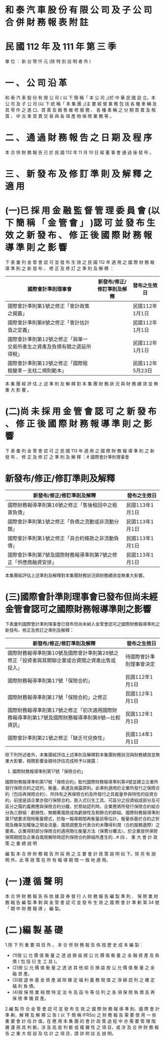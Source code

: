 # 和 泰 汽 車 股 份 有 限 公 司 及 子 公 司 合 併 財 務 報 表 附 註

# 民 國 112 年 及 111 年 第 三 季

單 位 ： 新 台 幣 仟 元 (除 特 別 註 明 者 外 )

# 一 、 公 司 沿 革

和 泰 汽 車 股 份 有 限 公 司 ( 以 下 簡 稱「 本 公 司 」)於 中 華 民 國 設 立。本 公 司 及 子 公 司 (以 下 統 稱「 本 集 團 」)主 要 經 營 業 務 包 括 各 種 車 輛 及 其 零 件 之 進 口、買 賣 及 銷 售 維 修 服 務 、 各 種 車 輛 之 分 期 買 賣 及 租 賃 、 中 古 車 買 賣 交 易 與 各 項 產 物 保 險 業 務 等 。

# 二 、 通 過 財 務 報 告 之 日 期 及 程 序

本 合 併 財 務 報 告 已 於 民 國 112 年 11 月 10 日 經 董 事 會 通 過 後 發 布 。

# 三 、 新 發 布 及 修 訂 準 則 及 解 釋 之 適 用

# (一)已 採 用 金 融 監 督 管 理 委 員 會 (以 下 簡 稱 「 金 管 會 」 )認 可 並 發 布 生 效 之 新 發 布 、 修 正 後 國 際 財 務 報 導 準 則 之 影 響

下 表 彙 列 金 管 會 認 可 並 發 布 生 效 之 民 國 112 年 適 用 之 國 際 財 務 報 導 準 則 之 新 發 布 、 修 正 及 修 訂 之 準 則 及 解 釋 ：

|國際會計準則理事會|新發布/修正/修訂準則及解釋|發布之生效日|
|---|---|---|
|國際會計準則第1號之修正「會計政策之揭露」| |民國112年1月1日|
|國際會計準則第8號之修正「會計估計值之定義」| |民國112年1月1日|
|國際會計準則第12號之修正「與單一交易所產生之資產及負債有關之遞延所得稅」| |民國112年1月1日|
|國際會計準則第12號之修正「國際租稅變革－支柱二規則範本」| |民國112年5月23日|

本 集 團 經 評 估 上 述 準 則 及 解 釋 對 本 集 團 財 務 狀 況 與 財 務 績 效 並 無 重 大 影 響 。

# (二)尚 未 採 用 金 管 會 認 可 之 新 發 布 、 修 正 後 國 際 財 務 報 導 準 則 之 影 響

下 表 彙 列 金 管 會 認 可 之 民 國 113 年 適 用 之 國 際 財 務 報 導 準 則 之 新 發 布 、 修 正 及 修 訂 之 準 則 及 解 釋 ：# 國際會計準則理事會

# 新發布/修正/修訂準則及解釋

|新發布/修正/修訂準則及解釋|發布之生效日|
|---|---|
|國際財務報導準則第16號之修正「售後租回中之租賃負債」|民國113年1月1日|
|國際會計準則第1號之修正「負債之流動或非流動分類」|民國113年1月1日|
|國際會計準則第1號之修正「具合約條款之非流動負債」|民國113年1月1日|
|國際會計準則第7號及國際財務報導準則第7號之修正「供應商融資安排」|民國113年1月1日|

本集團經評估上述準則及解釋對本集團財務狀況與財務績效並無重大影響。

# (三)國際會計準則理事會已發布但尚未經金管會認可之國際財務報導準則之影響

下表彙列國際會計準則理事會已發布但尚未納入金管會認可之國際財務報導準則之新發布、修正及修訂之準則及解釋：

|新發布/修正/修訂準則及解釋|發布之生效日|
|---|---|
|國際財務報導準則第10號及國際會計準則第28號之修正「投資者與其關聯企業或合資間之資產出售或投入」|待國際會計準則理事會決定|
|國際財務報導準則第17號「保險合約」|民國112年1月1日|
|國際財務報導準則第17號「保險合約」之修正|民國112年1月1日|
|國際財務報導準則第17號之修正「初次適用國際財務報導準則第17號及國際財務報導準則第9號—比較資訊」|民國112年1月1日|
|國際會計準則第21號之修正「缺乏可兌換性」|民國114年1月1日|

除下列所述者外，本集團經評估上述準則及解釋對本集團財務狀況與財務績效並無重大影響，相關影響金額待評估完成時予以揭露：

1. 國際財務報導準則第17號「保險合約」

國際財務報導準則第17號「保險合約」取代國際財務報導準則第4號並建立企業所發行保險合約之認列、衡量、表達及揭露原則。此準則適用於企業所發行之保險合約（包括再保險合約）、所持有之再保險合約及所發行之具裁量參與特性的投資合約，前提是該企業亦發行保險合約。嵌入式衍生工具、可區分之投資組成部分及可區分之履約義務應與保險合約分離。於原始認列時，企業應將所發行保險合約組合分為三群組：虧損性、無顯著風險成為虧損性及剩餘合約群組。國際財務報導準則第17號要求現時衡量模式，於每一報導期間再衡量該等估計。衡量係基於合約之折現及機率加權後之現金流量、風險調整及代表合約未賺得利潤（合約服務邊際）之要素。企業得對部分保險合約適用簡化衡量方法（保費分攤法）。於企業提供保險保障期間及企業自風險解除時認列保險合約群組所產生的...# 四 、 重 大 會 計 政 策 之 彙 總 說 明

編 製 本 合 併 財 務 報 告 所 採 用 之 主 要 會 計 政 策 說 明 如 下。除 另 有 說 明 外，此 等 政 策 在 所 有 報 導 期 間 一 致 地 適 用。

# (一 )遵 循 聲 明

本 合 併 財 務 報 告 係 依 據 證 券 發 行 人 財 務 報 告 編 製 準 則 、 保 險 業 財 務 報 告 編 製 準 剩 與 金 管 會 認 可 並 發 布 生 效 之 國 際 會 計 準 剰 第 34 號 「 期 中 財 務 報 導 」 編 製。

# (二 )編 製 基 礎

1.除 下 列 重 要 項 目 外 ， 本 合 併 財 務 報 告 係 按 歷 史 成 本 編 製：

- (1)按 公 允 價 值 衡 量 之 透 過 損 益 按 公 允 價 值 衡 量 之 金 融 資 產 及 負 債 ( 包 括 衍 生 工 具 )。
- (2)按 公 允 價 值 衡 量 之 透 過 其 他 綜 合 損 益 按 公 允 價 值 衡 量 之 金 融 資 產。
- (3)按 退 休 基 金 資 產 減 除 確 定 福 利 義 務 現 值 之 淨 額 認 列 之 確 定 福 利 負 債。
- (4)按 保 險 業 相 關 特 定 法 令 及 函 令 等 估 列 之 各 項 保 險 負 債 及 再 保 險 準 備 資 產。

2.編 製 符 合 金 管 會 認 可 並 發 布 生 效 之 國 際 財 務 報 導 準 則、國 際 會 計 準 剰、解 釋 及 解 釋 公 告 ( 以 下 簡 稱 IFRSs) 之 財 務 報 告 需 要 使 用 一 些 重 要 會 計 估 計 值，在 應 用 本 集 團 的 會 計 政 策 過 程 中 亦 需 要 管 理 階 層 運 用 其 判 斷，涉 及 高 度 判 斷 或 複 雜 性 之 項 目，或 涉 及 合 併 財 務 報 告 之 重 大 假 設 及 估 計 之 項 目，請 詳 附 註 五 說 明。